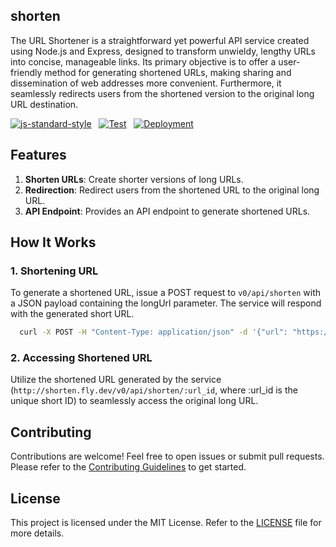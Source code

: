 ## shorten

The URL Shortener is a straightforward yet powerful API service created using Node.js and Express, designed to transform unwieldy, lengthy URLs into concise, manageable links. Its primary objective is to offer a user-friendly method for generating shortened URLs, making sharing and dissemination of web addresses more convenient. Furthermore, it seamlessly redirects users from the shortened version to the original long URL destination.

[![js-standard-style](https://img.shields.io/badge/style-standard-brightgreen.svg?style=flat)](https://standardjs.com/) &nbsp;
[![Test](https://github.com/zhid0399123/shorten/actions/workflows/CI.yml/badge.svg)](https://github.com/zhid0399123/shorten/actions/workflows/CI.yml) &nbsp;
[![Deployment](https://github.com/zhid0399123/shorten/actions/workflows/fly.yml/badge.svg)](https://github.com/zhid0399123/shorten/actions/workflows/fly.yml) &nbsp;

## Features

1. **Shorten URLs**: Create shorter versions of long URLs.
2. **Redirection**: Redirect users from the shortened URL to the original long URL.
3. **API Endpoint**: Provides an API endpoint to generate shortened URLs.

## How It Works

### 1. Shortening URL

To generate a shortened URL, issue a POST request to `v0/api/shorten` with a JSON payload containing the longUrl parameter. The service will respond with the generated short URL.

```bash
  curl -X POST -H "Content-Type: application/json" -d '{"url": "https://example.com/very-long-url"}' http://shorten.fly.dev/v0/api/shorten
```

### 2. Accessing Shortened URL

Utilize the shortened URL generated by the service (`http://shorten.fly.dev/v0/api/shorten/:url_id`, where :url_id is the unique short ID) to seamlessly access the original long URL.

## Contributing

Contributions are welcome! Feel free to open issues or submit pull requests. Please refer to the [Contributing Guidelines](CONTRIBUTING.md) to get started.

## License

This project is licensed under the MIT License. Refer to the [LICENSE](LICENSE) file for more details.
